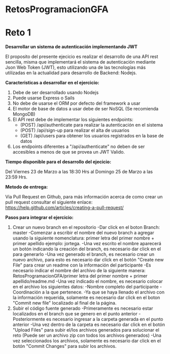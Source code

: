 # RetosProgramacionGFA

# Reto 1
**Desarrollar un sistema de autenticación implementando JWT**

El proposito del presente ejecicio es realizar el desarrollo de una API rest sencilla, misma que implementará el sistema de autenticación mediante Json Web Token (JWT), esto utilizando una de las tecnologías más utilizadas en la actualidad para desarrollo de Backend: Nodejs.

**Caracteristicas a desarrollar en el ejercicio:**
1. Debe de ser desarrollado usando Nodejs
2. Puede usarse Express o Sails
3. No debe de usarse el ORM por defecto del framework a usar
4. El motor de base de datos a usar debe de ser NoSQL (Se recomienda MongoDB)
5. El API rest debe de implementar los siguientes endpoints:
    * (POST) /api/authenticate para realizar la autenticación en el sistema
    * (POST) /api/sign-up para realizar el alta de usuarios
    * (GET) /api/users para obtener los usuarios registrados en la base de datos
6. Los endpoints diferentes a "/api/authenticate" no deben de ser accesibles a menos de que se provea un JWT Valido.

**Tiempo disponible para el desarrollo del ejecicio:**

Del Viernes 23 de Marzo a las 18:30 Hrs al Domingo 25 de Marzo a las 23:59 Hrs.

**Metodo de entrega:**

Via Pull Request en Github, para más información acerca de como crear un pull request consultar el siguiente enlace:
https://help.github.com/articles/creating-a-pull-request/

**Pasos para integrar el ejercicio:**
1. Crear un nuevo branch en el repositorio
    -Dar click en el boton Branch: master
    -Comenzar a escribir el nombre del nuevo branch a agregar usando la siguiente nomenclatura: primer letra del primer nombre + primer apellido ejemplo: jortega.
    -Una vez escrito el nombre aparecerá un botón indicando la creación del branch, es necesario dar click en el para generarlo
    -Una vez generado el branch, es necesario crear un nuevo archivo, para esto es necesario dar click en el botón "Create new File" para crear un readme con la información del participante
    -Es necesario indicar el nombre del archivo de la siguiente manera: RetosProgramacionGFA/primer letra del primer nombre + primer apellido/readme.md
    -Una vez indicado el nombre, es necesario colocar en el archivo los siguientes datos:
        -Nombre completo del participante
        -Coordinación a la que pertenece.
    -Ya que se haya llenado el archivo con la información requerida, solamente es necesario dar click en el boton "Commit new file" localizado al final de la página.
2. Subir el código fuente generado
    -Primeramente es necesario estar localizados en el branch que se genero en el punto anterior
    -Posteriormente es necesario ingresar a la carpeta generada en el punto anterior
    -Una vez dentro de la carpeta es necesario dar click en el botón "Upload Files" para subir el/los archivos generados para solucionar el reto (Puede ser un archivo zip con todos los archivos generados)
    -Una vez seleccionados los archivos, solamente es necesario dar click en el botón "Commit Changes" para subir los archivos.
